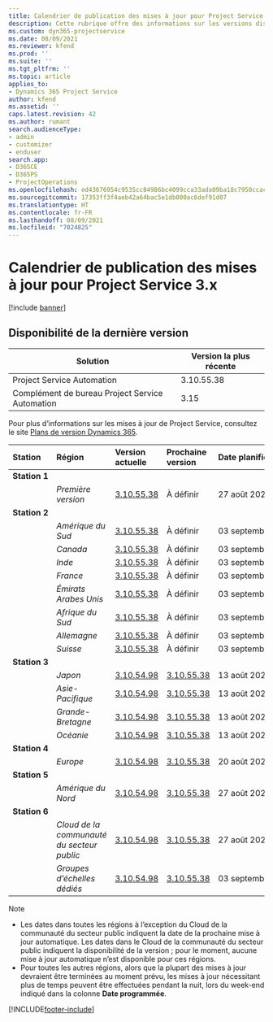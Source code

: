 ```yaml
---
title: Calendrier de publication des mises à jour pour Project Service 3.x
description: Cette rubrique offre des informations sur les versions disponibles et à venir de Dynamics 365 Project Service Automation.
ms.custom: dyn365-projectservice
ms.date: 08/09/2021
ms.reviewer: kfend
ms.prod: ''
ms.suite: ''
ms.tgt_pltfrm: ''
ms.topic: article
applies_to:
- Dynamics 365 Project Service
author: kfend
ms.assetid: ''
caps.latest.revision: 42
ms.author: rumant
search.audienceType:
- admin
- customizer
- enduser
search.app:
- D365CE
- D365PS
- ProjectOperations
ms.openlocfilehash: ed43676954c9535cc84986bc4099cca33ada09ba18c7950ccacb0dec575d0636
ms.sourcegitcommit: 17353ff3f4aeb42a64bac5e1db000ac6def91d07
ms.translationtype: HT
ms.contentlocale: fr-FR
ms.lasthandoff: 08/09/2021
ms.locfileid: "7024825"
---
```

# <a name="update-release-schedule-for-project-service-3x"></a>Calendrier de publication des mises à jour pour Project Service 3.x

[!include [banner](../includes/psa-now-project-operations.md)]

## <a name="latest-version-availability"></a>Disponibilité de la dernière version

| Solution  | Version la plus récente |
|-------|----|
| Project Service Automation    | 3.10.55.38 |
| Complément de bureau Project Service Automation                | 3.15          |

Pour plus d’informations sur les mises à jour de Project Service, consultez le site [Plans de version Dynamics 365](/dynamics365/release-plans/). 

| Station  | Région | Version actuelle | Prochaine version |  Date planifiée
| :---   | :---   | :---   | :---   |:---   |         
|<strong>Station 1</strong> | |  |  | |
| | <i>Première version</i> | [3.10.55.38](whats-new-ur-34.md) | À définir | 27 août 2021
|<strong>Station 2</strong> | |  |  | |
| | <i>Amérique du Sud</i> | [3.10.55.38](whats-new-ur-34.md) | À définir | 03 septembre 2021
| | <i>Canada</i> | [3.10.55.38](whats-new-ur-34.md) | À définir | 03 septembre 2021
| | <i>Inde</i> | [3.10.55.38](whats-new-ur-34.md) | À définir | 03 septembre 2021
| | <i>France</i> | [3.10.55.38](whats-new-ur-34.md) | À définir | 03 septembre 2021
| | <i>Émirats Arabes Unis</i> | [3.10.55.38](whats-new-ur-34.md) | À définir | 03 septembre 2021
| | <i>Afrique du Sud</i> | [3.10.55.38](whats-new-ur-34.md) | À définir | 03 septembre 2021
| | <i>Allemagne</i> | [3.10.55.38](whats-new-ur-34.md) | À définir | 03 septembre 2021
| | <i>Suisse</i> | [3.10.55.38](whats-new-ur-34.md) | À définir | 03 septembre 2021
|<strong>Station 3</strong> | |  |  | |
| | <i>Japon</i> | [3.10.54.98](whats-new-ur-33.md) | [3.10.55.38](whats-new-ur-34.md) | 13 août 2021
| | <i>Asie-Pacifique</i> | [3.10.54.98](whats-new-ur-33.md) | [3.10.55.38](whats-new-ur-34.md) | 13 août 2021
| | <i>Grande-Bretagne</i> | [3.10.54.98](whats-new-ur-33.md) | [3.10.55.38](whats-new-ur-34.md) | 13 août 2021
| | <i>Océanie</i> | [3.10.54.98](whats-new-ur-33.md) | [3.10.55.38](whats-new-ur-34.md) | 13 août 2021
|<strong>Station 4</strong> | |  |  | |
| | <i>Europe</i> | [3.10.54.98](whats-new-ur-33.md) | [3.10.55.38](whats-new-ur-34.md) | 20 août 2021
|<strong>Station 5</strong> | |  |  | |
| | <i>Amérique du Nord</i> | [3.10.54.98](whats-new-ur-33.md) | [3.10.55.38](whats-new-ur-34.md) | 27 août 2021
|<strong>Station 6</strong> | |  |  | |
| | <i>Cloud de la communauté du secteur public</i> | [3.10.54.98](whats-new-ur-33.md) | [3.10.55.38](whats-new-ur-34.md) | 27 août 2021
| | <i>Groupes d’échelles dédiés</i> | [3.10.54.98](whats-new-ur-33.md) | [3.10.55.38](whats-new-ur-34.md) | 03 septembre 2021

>[!Note]
> - Les dates dans toutes les régions à l’exception du Cloud de la communauté du secteur public indiquent la date de la prochaine mise à jour automatique. Les dates dans le Cloud de la communauté du secteur public indiquent la disponibilité de la version ; pour le moment, aucune mise à jour automatique n’est disponible pour ces régions.
> - Pour toutes les autres régions, alors que la plupart des mises à jour devraient être terminées au moment prévu, les mises à jour nécessitant plus de temps peuvent être effectuées pendant la nuit, lors du week-end indiqué dans la colonne **Date programmée**.


[!INCLUDE[footer-include](../includes/footer-banner.md)]
